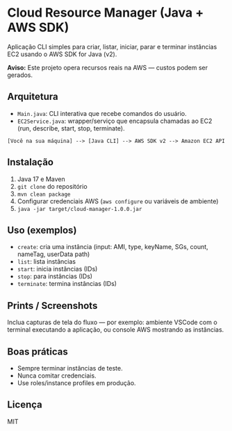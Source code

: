 # Cloud Resource Manager (Java + AWS SDK)

Aplicação CLI simples para criar, listar, iniciar, parar e terminar instâncias EC2 usando o AWS SDK for Java (v2).

**Aviso:** Este projeto opera recursos reais na AWS — custos podem ser gerados.

## Arquitetura

- `Main.java`: CLI interativa que recebe comandos do usuário.
- `EC2Service.java`: wrapper/serviço que encapsula chamadas ao EC2 (run, describe, start, stop, terminate).

```
[Você na sua máquina] --> [Java CLI] --> AWS SDK v2 --> Amazon EC2 API
```

## Instalação

1. Java 17 e Maven
2. `git clone` do repositório
3. `mvn clean package`
4. Configurar credenciais AWS (`aws configure` ou variáveis de ambiente)
5. `java -jar target/cloud-manager-1.0.0.jar`

## Uso (exemplos)

- `create`: cria uma instância (input: AMI, type, keyName, SGs, count, nameTag, userData path)
- `list`: lista instâncias
- `start`: inicia instâncias (IDs)
- `stop`: para instâncias (IDs)
- `terminate`: termina instâncias (IDs)

## Prints / Screenshots

Inclua capturas de tela do fluxo — por exemplo: ambiente VSCode com o terminal executando a aplicação, ou console AWS mostrando as instâncias.

## Boas práticas

- Sempre terminar instâncias de teste.
- Nunca comitar credenciais.
- Use roles/instance profiles em produção.

## Licença

MIT
